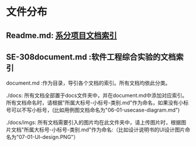 # 文件分布

## Readme.md: [系分项目文档索引](https://github.com/the-earn-money-system/Document/blob/master/Readme.md)
## SE-308document.md :软件工程综合实验的文档索引

document.md :作为目录，导引各个文档的索引。所有文档均依此分类。

./docs: 所有文档全部置于docs文件夹中，并在document.md中添加对应索引。所有文档命名时，请根据"所属大标号-小标号-类别.md"作为命名，如果没有小标号可以不写小标号，(比如用例图文档命名为"06-01-usecase-diagram.md")

./docs/imgs: 所有文档需要引入的图片均在此文件夹中，请上传图片时，根据图片文档"所属大标号-小标号-类别.md"作为命名:（比如设计说明书的UI设计图片命名为"07-01-UI-design.PNG"）
